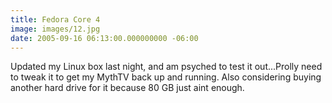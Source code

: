 ```yaml
---
title: Fedora Core 4
image: images/12.jpg
date: 2005-09-16 06:13:00.000000000 -06:00
---
```


Updated my Linux box last night, and am psyched to test it out...Prolly need to tweak it to get my MythTV back up and running. Also considering buying another hard drive for it because 80 GB just aint enough.

